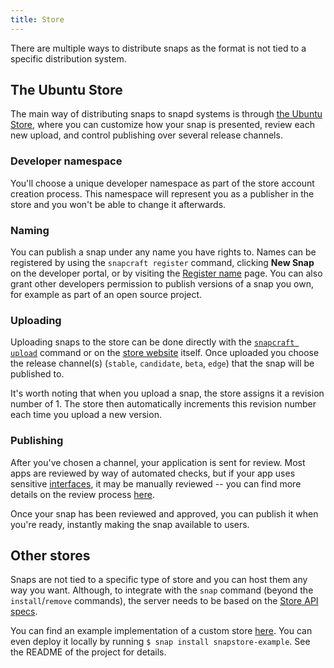 ```yaml
---
title: Store
---
```


There are multiple ways to distribute snaps as the format is not tied to a specific distribution system.

## The Ubuntu Store

The main way of distributing snaps to snapd systems is through [the Ubuntu Store](https://myapps.developer.ubuntu.com/dev/click-apps/ "Ubuntu store"), where you can customize how your snap is presented, review each new upload, and control publishing over several release channels.

### Developer namespace

You'll choose a unique developer namespace as part of the store account creation process. This namespace will represent you as a publisher in the store and you won't be able to change it afterwards.

### Naming

You can publish a snap under any name you have rights to. Names can be registered by using the `snapcraft register` command, clicking **New Snap** on the developer portal, or by visiting the [Register name](https://myapps.developer.ubuntu.com/dev/click-apps/register-name/ "register name") page. You can also grant other developers permission to publish versions of a snap you own, for example as part of an open source project.

### Uploading

Uploading snaps to the store can be done directly with the [`snapcraft upload`](/docs/build-snaps/publish "snapcraft upload") command or on the [store website](https://myapps.developer.ubuntu.com/dev/click-apps/ "Ubuntu store") itself. Once uploaded you choose the release channel(s) (`stable`, `candidate`, `beta`, `edge`) that the snap will be published to.

It's worth noting that when you upload a snap, the store assigns it a revision number of 1\. The store then automatically increments this revision number each time you upload a new version.

### Publishing

After you've chosen a channel, your application is sent for review. Most apps are reviewed by way of automated checks, but if your app uses sensitive [interfaces](/docs/core/interfaces), it may be manually reviewed -- you can find more details on the review process [here](https://developer.ubuntu.com/en/publish/application-states/).

Once your snap has been reviewed and approved, you can publish it when you're ready, instantly making the snap available to users.

## Other stores

Snaps are not tied to a specific type of store and you can host them any way you want. Although, to integrate with the `snap` command (beyond the `install`/`remove` commands), the server needs to be based on the [Store API specs](https://wiki.ubuntu.com/AppStore/Interfaces/ClickPackageIndex).

You can find an example implementation of a custom store [here](https://github.com/noise/snapstore/). You can even deploy it locally by running `$ snap install snapstore-example`. See the README of the project for details.
